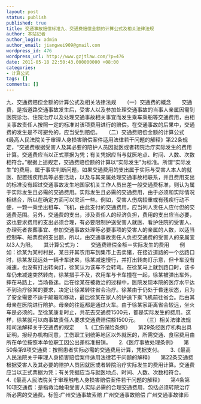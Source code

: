 ```yaml
---
layout: post
status: publish
published: true
title: 交通事故赔偿标准九、交通费赔偿金额的计算公式及相关法律法规
author: 本站记者
author_login: admin
author_email: jiangwei909@gmail.com
wordpress_id: 476
wordpress_url: http://www.gzjtlaw.com/?p=476
date: 2011-05-18 22:50:43.000000000 +08:00
categories:
- 计算公式
tags: []
comments: []
---
```

九、交通费赔偿金额的计算公式及相关法律法规　　（一）交通费的概念　　交通费，是指道路交通事故发生后，受害人以及参加处理交通事故的当事人亲属因需到医院诊治、住院治疗以及处理交通事故相关事宜而发生乘车乘船等交通费用，由相关事故责任人按照一定的标准对该项费用进行的赔偿。在交通事故的后果中，交通费的发生是不可避免的，应当受到赔偿。　　（二）交通费赔偿金额的计算公式　　《最高人民法院关于审理人身损害赔偿案件适用法律若干问题的解释》第22条规定，&ldquo;交通费根据受害人及其必要的陪护人员因就医或者转院治疗实际发生的费用计算。交通费应当以正式票据为凭；有关凭据应当与就医地点、时间、人数、次数相符合。&rdquo;根据上述规定，交通费赔偿额的计算以&ldquo;实际发生&rdquo;为标准。所谓&ldquo;实际发生&rdquo;的费用，属于事实判断问题，如果交通费用的支出属于实际与受害人本人的就医、配置残疾用具等必要活动，以及与其亲属处理交通事故相联系，并且费用支出的标准没有超过交通事故发生地国家机关工作人员出差一般交通费标准，则认为属于实际发生且必需的交通费用。实际发生且必需的交通费用，由于必须和实际情况相结合，所以在确定方面可以灵活一些。例如，受害人伤病较重或有残疾行动不便，一颗一乘坐出租车、飞机，由此支付的交通费用，应当列人责任人应付但的交通费范围。另外，交通费的支出，涉及责任人的经济负担，费用的支出应当必要，这也要求费用的支出必须合理，有必要限制护送受害人就医、看护住院的受害人、办理死者丧葬事宜、参加交通事故处理等必要事项的受害人的亲属的人数，以适当控制车、船票费的支出额，所以，由交通事故责任人负担交通费的受害人的亲属宜以3人为限。　　其计算公式为：　　交通费赔偿金额＝实际发生的费用　　例如：徐某为某村村民，某日开其农用车到集市上去卖猪，在接近道路的一个岔路口时，徐某发现远处一辆卡车驶来，徐某减速慢行，并打出转向灯示意，但卡车没有减速，也没有打出转向灯，徐某认为该车不会转弯。在徐某马上就到路口时，该卡车仍未减速突然转向，徐某措手不及，农用车与卡车撞在一起，徐某被弹出车外，摔在马路上，当场昏迷。后在徐某在被救治的过程中，医院发现本院的医疗水平达不到治疗徐某的要求，决定让徐某转往省会治疗。徐某由于仍处于昏迷状态，且为了安全需要不适于颠簸和移动，最后徐某在家人的护送下乘飞机前往省会。后由其母亲在医院进行陪护。母亲的往返都是通过火车。由于徐某家距离省会较远，坐火车是必须的。至徐某康复时止，共花去交通费1500元，都是实际发生的费用。这样，徐某就可以向事故责任人要求交通费赔偿额1500元。　　（三）相关法律法规和司法解释关于交通费的规定　　1.《工伤保险条例》　　第29条经医疗机构出具证明，报经办机构同意，工伤职工到统筹地区以外就医的，所需交通、食宿费用由所在单位按照本单位职工因公出差标准报销。　　2.《医疗事故处理条例》　　第50条第9项交通费：按照患者实际必需的交通费用计算，凭据支付。　　3.《最高人民法院关于审理人身损害赔偿案件适用法律若干问题的解释》　　第22条交通费根据受害人及其必要的陪护人员因就医或者转院治疗实际发生的费用计算。交通费应当以正式票据为凭；有关凭据应当与就医地点、时间、人数、次数相符合。　　4.《最高人民法院关于审理触电人身损害赔偿案件若干问题的解释》　　第4条第10项交通费：是指救治触电受害人实际必需的合理交通费用，包括必须转院治疗所必需的交通费。标签:广州交通事故索赔 广州交通事故赔偿 广州交通事故律师
